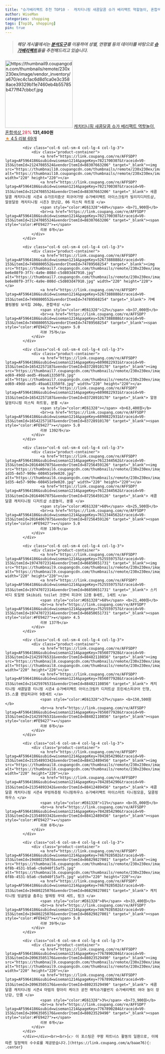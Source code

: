 ```yaml
---
title: "슈가베리팩트 추천 TOP10 -  캐치티니핑 새콤달콤 슈가 베리팩트 역할놀이, 혼합색상 "
author: WiseMan
categories: shopping
tags: [Top10, shopping]
pin: true
---
```


> ##### 해당 게시물에서는 [**분석도구**](https://itemscout.io/)를 이용하여 **성별**, **연령별** 등의 데이터를 바탕으로 [**슈가베리팩트**](https://link.coupang.com/a/baae76)들을 추천해드리고 있습니다.
<div class="container"><div class="row">
            <div class="col-6 col-sm-4 col-lg-4 col-lg-3">
                <div class="product-container">
                    <a href="https://link.coupang.com/re/AFFSDP?lptag=AF5964186&subid=wiseman1214&pageKey=7691836891&traceid=V0-153&itemId=20571224314&vendorItemId=88430109998" target="_blank"><img src="https://thumbnail9.coupangcdn.com/thumbnails/remote/230x230ex/image/vendor_inventory/a670/ec4c1ac6d8d1ca0e3c3588ace39329b11e7460eb4b55785b477ff47cbbcf.jpg" alt="https://thumbnail9.coupangcdn.com/thumbnails/remote/230x230ex/image/vendor_inventory/a670/ec4c1ac6d8d1ca0e3c3588ace39329b11e7460eb4b55785b477ff47cbbcf.jpg" width="220" height="220"></a>
                    <a href="https://link.coupang.com/re/AFFSDP?lptag=AF5964186&subid=wiseman1214&pageKey=7691836891&traceid=V0-153&itemId=20571224314&vendorItemId=88430109998" target="_blank"> 캐치티니핑 새콤달콤 슈가 베리팩트 역할놀이, 혼합색상 </a>
                    <span style="color:#E61328">28%</span> <b>131,490원</b>
                    <br><a href="https://link.coupang.com/re/AFFSDP?lptag=AF5964186&subid=wiseman1214&pageKey=7691836891&traceid=V0-153&itemId=20571224314&vendorItemId=88430109998" target="_blank"><span style="color:#FE9427">★</span> 4.5
                    리뷰 69개</a>
                </div>
            </div>
            
            <div class="col-6 col-sm-4 col-lg-4 col-lg-3">
                <div class="product-container">
                    <a href="https://link.coupang.com/re/AFFSDP?lptag=AF5964186&subid=wiseman1214&pageKey=7821700307&traceid=V0-153&itemId=21247085524&vendorItemId=88307663206" target="_blank"><img src="https://thumbnail10.coupangcdn.com/thumbnails/remote/230x230ex/image/vendor_inventory/93a6/c7dc17aea059de26ff004f522ffa16de634c8ae8cb736c51d902c333b83d.jpeg" alt="https://thumbnail10.coupangcdn.com/thumbnails/remote/230x230ex/image/vendor_inventory/93a6/c7dc17aea059de26ff004f522ffa16de634c8ae8cb736c51d902c333b83d.jpeg" width="220" height="220"></a>
                    <a href="https://link.coupang.com/re/AFFSDP?lptag=AF5964186&subid=wiseman1214&pageKey=7821700307&traceid=V0-153&itemId=21247085524&vendorItemId=88307663206" target="_blank"> 새콤달콤 캐치티니핑 시즌4 슈가프리즘샷 피규어가방 슈가베리팩트 아이스크림카 빌리지디저트샵, 알쏭달쏭 캐치티니핑 시즌3 장난감, 06 미스틱 하트윙 </a>
                    <span style="color:#E61328">68%</span> <b>71,900원</b>
                    <br><a href="https://link.coupang.com/re/AFFSDP?lptag=AF5964186&subid=wiseman1214&pageKey=7821700307&traceid=V0-153&itemId=21247085524&vendorItemId=88307663206" target="_blank"><span style="color:#FE9427">★</span> 
                    리뷰 0개</a>
                </div>
            </div>
            
            <div class="col-6 col-sm-4 col-lg-4 col-lg-3">
                <div class="product-container">
                    <a href="https://link.coupang.com/re/AFFSDP?lptag=AF5964186&subid=wiseman1214&pageKey=5267388888&traceid=V0-153&itemId=7498800552&vendorItemId=74789568254" target="_blank"><img src="https://thumbnail7.coupangcdn.com/thumbnails/remote/230x230ex/image/retail/images/4423848333587987-be6e08f9-3f7c-4a9e-808d-c5d803d47910.jpg" alt="https://thumbnail7.coupangcdn.com/thumbnails/remote/230x230ex/image/retail/images/4423848333587987-be6e08f9-3f7c-4a9e-808d-c5d803d47910.jpg" width="220" height="220"></a>
                    <a href="https://link.coupang.com/re/AFFSDP?lptag=AF5964186&subid=wiseman1214&pageKey=5267388888&traceid=V0-153&itemId=7498800552&vendorItemId=74789568254" target="_blank"> 가베 블링블링 보석칩 260p, 혼합색상 </a>
                    <span style="color:#E61328">12%</span> <b>37,000원</b>
                    <br><a href="https://link.coupang.com/re/AFFSDP?lptag=AF5964186&subid=wiseman1214&pageKey=5267388888&traceid=V0-153&itemId=7498800552&vendorItemId=74789568254" target="_blank"><span style="color:#FE9427">★</span> 5.0
                    리뷰 75개</a>
                </div>
            </div>
            
            <div class="col-6 col-sm-4 col-lg-4 col-lg-3">
                <div class="product-container">
                    <a href="https://link.coupang.com/re/AFFSDP?lptag=AF5964186&subid=wiseman1214&pageKey=6890822931&traceid=V0-153&itemId=16542257187&vendorItemId=83728910170" target="_blank"><img src="https://thumbnail7.coupangcdn.com/thumbnails/remote/230x230ex/image/retail/images/2022/11/03/17/9/bdf89f34-ed69-49dd-aed5-49aa613350f8.jpg" alt="https://thumbnail7.coupangcdn.com/thumbnails/remote/230x230ex/image/retail/images/2022/11/03/17/9/bdf89f34-ed69-49dd-aed5-49aa613350f8.jpg" width="220" height="220"></a>
                    <a href="https://link.coupang.com/re/AFFSDP?lptag=AF5964186&subid=wiseman1214&pageKey=6890822931&traceid=V0-153&itemId=16542257187&vendorItemId=83728910170" target="_blank"> 알쏭달쏭티니핑 미스틱 하트윙, 분홍 </a>
                    <span style="color:#E61328"></span> <b>63,400원</b>
                    <br><a href="https://link.coupang.com/re/AFFSDP?lptag=AF5964186&subid=wiseman1214&pageKey=6890822931&traceid=V0-153&itemId=16542257187&vendorItemId=83728910170" target="_blank"><span style="color:#FE9427">★</span> 5.0
                    리뷰 1392개</a>
                </div>
            </div>
            
            <div class="col-6 col-sm-4 col-lg-4 col-lg-3">
                <div class="product-container">
                    <a href="https://link.coupang.com/re/AFFSDP?lptag=AF5964186&subid=wiseman1214&pageKey=7612344562&traceid=V0-153&itemId=20164067075&vendorItemId=87256459126" target="_blank"><img src="https://thumbnail6.coupangcdn.com/thumbnails/remote/230x230ex/image/retail/images/2023/09/21/10/2/06688e02-1d35-4e57-909e-608451e9e020.jpg" alt="https://thumbnail6.coupangcdn.com/thumbnails/remote/230x230ex/image/retail/images/2023/09/21/10/2/06688e02-1d35-4e57-909e-608451e9e020.jpg" width="220" height="220"></a>
                    <a href="https://link.coupang.com/re/AFFSDP?lptag=AF5964186&subid=wiseman1214&pageKey=7612344562&traceid=V0-153&itemId=20164067075&vendorItemId=87256459126" target="_blank"> 새콤달콤 캐치티니핑 디저트샵 소꿉놀이, 분홍 </a>
                    <span style="color:#E61328">60%</span> <b>25,500원</b>
                    <br><a href="https://link.coupang.com/re/AFFSDP?lptag=AF5964186&subid=wiseman1214&pageKey=7612344562&traceid=V0-153&itemId=20164067075&vendorItemId=87256459126" target="_blank"><span style="color:#FE9427">★</span> 5.0
                    리뷰 130개</a>
                </div>
            </div>
            
            <div class="col-6 col-sm-4 col-lg-4 col-lg-3">
                <div class="product-container">
                    <a href="https://link.coupang.com/re/AFFSDP?lptag=AF5964186&subid=wiseman1214&pageKey=7525559757&traceid=V0-153&itemId=19747072314&vendorItemId=86850651731" target="_blank"><img src="https://thumbnail9.coupangcdn.com/thumbnails/remote/230x230ex/image/vendor_inventory/d95b/60bfd4688b20995a03877fbda3e82811cb6aa122028ae3fa46d1721bf3c1.jpg" alt="https://thumbnail9.coupangcdn.com/thumbnails/remote/230x230ex/image/vendor_inventory/d95b/60bfd4688b20995a03877fbda3e82811cb6aa122028ae3fa46d1721bf3c1.jpg" width="220" height="220"></a>
                    <a href="https://link.coupang.com/re/AFFSDP?lptag=AF5964186&subid=wiseman1214&pageKey=7525559757&traceid=V0-153&itemId=19747072314&vendorItemId=86850651731" target="_blank"> 스키비디 토일렛 Skibidi toilet 크앤비 피규어 12종 B세트, 1세트 </a>
                    <span style="color:#E61328">68%</span> <b>21,400원</b>
                    <br><a href="https://link.coupang.com/re/AFFSDP?lptag=AF5964186&subid=wiseman1214&pageKey=7525559757&traceid=V0-153&itemId=19747072314&vendorItemId=86850651731" target="_blank"><span style="color:#FE9427">★</span> 4.5
                    리뷰 137개</a>
                </div>
            </div>
            
            <div class="col-6 col-sm-4 col-lg-4 col-lg-3">
                <div class="product-container">
                    <a href="https://link.coupang.com/re/AFFSDP?lptag=AF5964186&subid=wiseman1214&pageKey=7856077928&traceid=V0-153&itemId=21425976531&vendorItemId=88482110856" target="_blank"><img src="https://thumbnail8.coupangcdn.com/thumbnails/remote/230x230ex/image/vendor_inventory/46ad/cfd8fbc1d188185ac19c9f1412e5d856d597c78014a9b9f8d3b29e71b607.jpg" alt="https://thumbnail8.coupangcdn.com/thumbnails/remote/230x230ex/image/vendor_inventory/46ad/cfd8fbc1d188185ac19c9f1412e5d856d597c78014a9b9f8d3b29e71b607.jpg" width="220" height="220"></a>
                    <a href="https://link.coupang.com/re/AFFSDP?lptag=AF5964186&subid=wiseman1214&pageKey=7856077928&traceid=V0-153&itemId=21425976531&vendorItemId=88482110856" target="_blank"> 캐치티니핑 새콤달콤 티니핑 시즌4 슈가베리팩트 아이스크림카 디저트샵 프린세스피규어 인형, 15.스쿨 랜덤피규어 9종세트 </a>
                    <span style="color:#E61328">37%</span> <b>150,500원</b>
                    <br><a href="https://link.coupang.com/re/AFFSDP?lptag=AF5964186&subid=wiseman1214&pageKey=7856077928&traceid=V0-153&itemId=21425976531&vendorItemId=88482110856" target="_blank"><span style="color:#FE9427">★</span> 
                    리뷰 0개</a>
                </div>
            </div>
            
            <div class="col-6 col-sm-4 col-lg-4 col-lg-3">
                <div class="product-container">
                    <a href="https://link.coupang.com/re/AFFSDP?lptag=AF5964186&subid=wiseman1214&pageKey=7842854290&traceid=V0-153&itemId=21354893342&vendorItemId=88412489456" target="_blank"><img src="https://thumbnail8.coupangcdn.com/thumbnails/remote/230x230ex/image/vendor_inventory/13bc/23d8e22d831333c7422ba928711f316602c3dcf1141d1e2a92d6fc1cd565.jpg" alt="https://thumbnail8.coupangcdn.com/thumbnails/remote/230x230ex/image/vendor_inventory/13bc/23d8e22d831333c7422ba928711f316602c3dcf1141d1e2a92d6fc1cd565.jpg" width="220" height="220"></a>
                    <a href="https://link.coupang.com/re/AFFSDP?lptag=AF5964186&subid=wiseman1214&pageKey=7842854290&traceid=V0-153&itemId=21354893342&vendorItemId=88412489456" target="_blank"> 새콤달콤 캐치티니핑 시즌4 무빙하츄핑 티니핑하우스 슈가베리팩트 마이스마트 티니핑모음, 달콤핑하우스 </a>
                    <span style="color:#E61328">11%</span> <b>35,000원</b>
                    <br><a href="https://link.coupang.com/re/AFFSDP?lptag=AF5964186&subid=wiseman1214&pageKey=7842854290&traceid=V0-153&itemId=21354893342&vendorItemId=88412489456" target="_blank"><span style="color:#FE9427">★</span> 
                    리뷰 0개</a>
                </div>
            </div>
            
            <div class="col-6 col-sm-4 col-lg-4 col-lg-3">
                <div class="product-container">
                    <a href="https://link.coupang.com/re/AFFSDP?lptag=AF5964186&subid=wiseman1214&pageKey=7467928502&traceid=V0-153&itemId=19480225076&vendorItemId=86829827001" target="_blank"><img src="https://thumbnail6.coupangcdn.com/thumbnails/remote/230x230ex/image/retail/images/2023/08/09/15/8/c9c5a5ac-6f8b-4531-b5a6-c9a940f15af5.jpg" alt="https://thumbnail6.coupangcdn.com/thumbnails/remote/230x230ex/image/retail/images/2023/08/09/15/8/c9c5a5ac-6f8b-4531-b5a6-c9a940f15af5.jpg" width="220" height="220"></a>
                    <a href="https://link.coupang.com/re/AFFSDP?lptag=AF5964186&subid=wiseman1214&pageKey=7467928502&traceid=V0-153&itemId=19480225076&vendorItemId=86829827001" target="_blank"> 캐치티니핑 빙글빙글 춤추는 발레핑 무대 세트, 핑크 </a>
                    <span style="color:#E61328">8%</span> <b>33,400원</b>
                    <br><a href="https://link.coupang.com/re/AFFSDP?lptag=AF5964186&subid=wiseman1214&pageKey=7467928502&traceid=V0-153&itemId=19480225076&vendorItemId=86829827001" target="_blank"><span style="color:#FE9427">★</span> 5.0
                    리뷰 39개</a>
                </div>
            </div>
            
            <div class="col-6 col-sm-4 col-lg-4 col-lg-3">
                <div class="product-container">
                    <a href="https://link.coupang.com/re/AFFSDP?lptag=AF5964186&subid=wiseman1214&pageKey=7767890284&traceid=V0-153&itemId=20963505176&vendorItemId=88023529490" target="_blank"><img src="https://thumbnail9.coupangcdn.com/thumbnails/remote/230x230ex/image/vendor_inventory/abea/5192042e7ffcb49fa90fa079470f1f2b1c2407b11c0d22561191f47d1f88.jpg" alt="https://thumbnail9.coupangcdn.com/thumbnails/remote/230x230ex/image/vendor_inventory/abea/5192042e7ffcb49fa90fa079470f1f2b1c2407b11c0d22561191f47d1f88.jpg" width="220" height="220"></a>
                    <a href="https://link.coupang.com/re/AFFSDP?lptag=AF5964186&subid=wiseman1214&pageKey=7767890284&traceid=V0-153&itemId=20963505176&vendorItemId=88023529490" target="_blank"> 새콤달콤 캐치티니핑 시즌4 마법의 항아리 케이크 궁전 매직슈가볼반지 슈가베리팩트 여아 놀이 장난감, 단품 </a>
                    <span style="color:#E61328">3%</span> <b>73,900원</b>
                    <br><a href="https://link.coupang.com/re/AFFSDP?lptag=AF5964186&subid=wiseman1214&pageKey=7767890284&traceid=V0-153&itemId=20963505176&vendorItemId=88023529490" target="_blank"><span style="color:#FE9427">★</span> 
                    리뷰 0개</a>
                </div>
            </div>
            </div></div><br><br>[👉 이 포스팅은 쿠팡 파트너스 활동의 일환으로, 이에 따른 일정액의 수수료를 제공받습니다.](https://link.coupang.com/a/baae76){: .center}